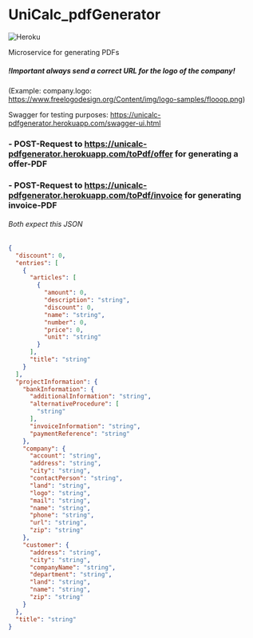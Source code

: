 # UniCalc_pdfGenerator
![Heroku](https://heroku-badge.herokuapp.com/?app=unicalc-pdfgenerator&root=swagger-ui.html)

Microservice for generating PDFs 
##### !Important always send a correct URL for the logo of the company! 
(Example: company.logo: https://www.freelogodesign.org/Content/img/logo-samples/flooop.png)

Swagger for testing purposes:
https://unicalc-pdfgenerator.herokuapp.com/swagger-ui.html

### - POST-Request to https://unicalc-pdfgenerator.herokuapp.com/toPdf/offer for generating a offer-PDF

### - POST-Request to https://unicalc-pdfgenerator.herokuapp.com/toPdf/invoice for generating invoice-PDF

###### Both expect this JSON
```json
{
  "discount": 0,
  "entries": [
    {
      "articles": [
        {
          "amount": 0,
          "description": "string",
          "discount": 0,
          "name": "string",
          "number": 0,
          "price": 0,
          "unit": "string"
        }
      ],
      "title": "string"
    }
  ],
  "projectInformation": {
    "bankInformation": {
      "additionalInformation": "string",
      "alternativeProcedure": [
        "string"
      ],
      "invoiceInformation": "string",
      "paymentReference": "string"
    },
    "company": {
      "account": "string",
      "address": "string",
      "city": "string",
      "contactPerson": "string",
      "land": "string",
      "logo": "string",
      "mail": "string",
      "name": "string",
      "phone": "string",
      "url": "string",
      "zip": "string"
    },
    "customer": {
      "address": "string",
      "city": "string",
      "companyName": "string",
      "department": "string",
      "land": "string",
      "name": "string",
      "zip": "string"
    }
  },
  "title": "string"
}
```
  
